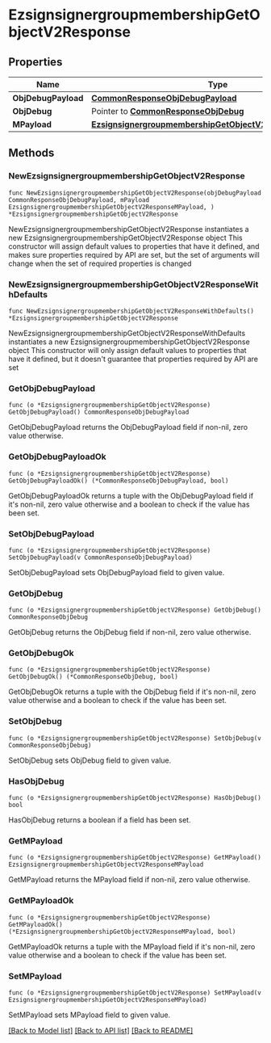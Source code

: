 # EzsignsignergroupmembershipGetObjectV2Response

## Properties

Name | Type | Description | Notes
------------ | ------------- | ------------- | -------------
**ObjDebugPayload** | [**CommonResponseObjDebugPayload**](CommonResponseObjDebugPayload.md) |  | 
**ObjDebug** | Pointer to [**CommonResponseObjDebug**](CommonResponseObjDebug.md) |  | [optional] 
**MPayload** | [**EzsignsignergroupmembershipGetObjectV2ResponseMPayload**](EzsignsignergroupmembershipGetObjectV2ResponseMPayload.md) |  | 

## Methods

### NewEzsignsignergroupmembershipGetObjectV2Response

`func NewEzsignsignergroupmembershipGetObjectV2Response(objDebugPayload CommonResponseObjDebugPayload, mPayload EzsignsignergroupmembershipGetObjectV2ResponseMPayload, ) *EzsignsignergroupmembershipGetObjectV2Response`

NewEzsignsignergroupmembershipGetObjectV2Response instantiates a new EzsignsignergroupmembershipGetObjectV2Response object
This constructor will assign default values to properties that have it defined,
and makes sure properties required by API are set, but the set of arguments
will change when the set of required properties is changed

### NewEzsignsignergroupmembershipGetObjectV2ResponseWithDefaults

`func NewEzsignsignergroupmembershipGetObjectV2ResponseWithDefaults() *EzsignsignergroupmembershipGetObjectV2Response`

NewEzsignsignergroupmembershipGetObjectV2ResponseWithDefaults instantiates a new EzsignsignergroupmembershipGetObjectV2Response object
This constructor will only assign default values to properties that have it defined,
but it doesn't guarantee that properties required by API are set

### GetObjDebugPayload

`func (o *EzsignsignergroupmembershipGetObjectV2Response) GetObjDebugPayload() CommonResponseObjDebugPayload`

GetObjDebugPayload returns the ObjDebugPayload field if non-nil, zero value otherwise.

### GetObjDebugPayloadOk

`func (o *EzsignsignergroupmembershipGetObjectV2Response) GetObjDebugPayloadOk() (*CommonResponseObjDebugPayload, bool)`

GetObjDebugPayloadOk returns a tuple with the ObjDebugPayload field if it's non-nil, zero value otherwise
and a boolean to check if the value has been set.

### SetObjDebugPayload

`func (o *EzsignsignergroupmembershipGetObjectV2Response) SetObjDebugPayload(v CommonResponseObjDebugPayload)`

SetObjDebugPayload sets ObjDebugPayload field to given value.


### GetObjDebug

`func (o *EzsignsignergroupmembershipGetObjectV2Response) GetObjDebug() CommonResponseObjDebug`

GetObjDebug returns the ObjDebug field if non-nil, zero value otherwise.

### GetObjDebugOk

`func (o *EzsignsignergroupmembershipGetObjectV2Response) GetObjDebugOk() (*CommonResponseObjDebug, bool)`

GetObjDebugOk returns a tuple with the ObjDebug field if it's non-nil, zero value otherwise
and a boolean to check if the value has been set.

### SetObjDebug

`func (o *EzsignsignergroupmembershipGetObjectV2Response) SetObjDebug(v CommonResponseObjDebug)`

SetObjDebug sets ObjDebug field to given value.

### HasObjDebug

`func (o *EzsignsignergroupmembershipGetObjectV2Response) HasObjDebug() bool`

HasObjDebug returns a boolean if a field has been set.

### GetMPayload

`func (o *EzsignsignergroupmembershipGetObjectV2Response) GetMPayload() EzsignsignergroupmembershipGetObjectV2ResponseMPayload`

GetMPayload returns the MPayload field if non-nil, zero value otherwise.

### GetMPayloadOk

`func (o *EzsignsignergroupmembershipGetObjectV2Response) GetMPayloadOk() (*EzsignsignergroupmembershipGetObjectV2ResponseMPayload, bool)`

GetMPayloadOk returns a tuple with the MPayload field if it's non-nil, zero value otherwise
and a boolean to check if the value has been set.

### SetMPayload

`func (o *EzsignsignergroupmembershipGetObjectV2Response) SetMPayload(v EzsignsignergroupmembershipGetObjectV2ResponseMPayload)`

SetMPayload sets MPayload field to given value.



[[Back to Model list]](../README.md#documentation-for-models) [[Back to API list]](../README.md#documentation-for-api-endpoints) [[Back to README]](../README.md)


